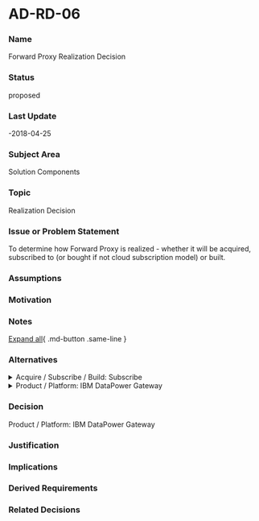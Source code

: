 

# AD-RD-06

### Name

Forward Proxy Realization Decision

### Status

proposed

### Last Update

-2018-04-25

### Subject Area

Solution Components

### Topic

Realization Decision

### Issue or Problem Statement

To determine how Forward Proxy is realized - whether it will be acquired, subscribed to (or bought if not cloud subscription model) or built. 


### Assumptions



### Motivation



### Notes



[Expand all](#){ .md-button .same-line }

### Alternatives


    

<details markdown=1>
<summary markdown="span">Acquire / Subscribe / Build: Subscribe</summary>

<table>
    <caption></caption>
    <thead>
        <tr>
            <th></th>
            <th></th>
        </tr>
    </thead>
    <tr>
        <td> <strong>Name</strong> </td>
        <td>Acquire / Subscribe / Build: Subscribe</td>
    </tr>
    <tr>
        <td> <strong>Description</strong> </td>
        <td>Acquire / Subscribe / Build: Subscribe</td>
    </tr>
    <tr>
        <td> <strong>Best Applied</strong> </td>
        <td></td>
    </tr>
    <tr>
        <td> <strong>Contraindications</strong> </td>
        <td></td>
    </tr>
</table>


</details>


    

<details markdown=1>
<summary markdown="span">Product / Platform: IBM DataPower Gateway</summary>

<table>
    <caption></caption>
    <thead>
        <tr>
            <th></th>
            <th></th>
        </tr>
    </thead>
    <tr>
        <td> <strong>Name</strong> </td>
        <td>Product / Platform: IBM DataPower Gateway</td>
    </tr>
    <tr>
        <td> <strong>Description</strong> </td>
        <td>Product / Platform: IBM DataPower Gateway</td>
    </tr>
    <tr>
        <td> <strong>Best Applied</strong> </td>
        <td></td>
    </tr>
    <tr>
        <td> <strong>Contraindications</strong> </td>
        <td></td>
    </tr>
</table>


</details>


    



### Decision

Product / Platform: IBM DataPower Gateway

### Justification



### Implications



### Derived Requirements



### Related Decisions



